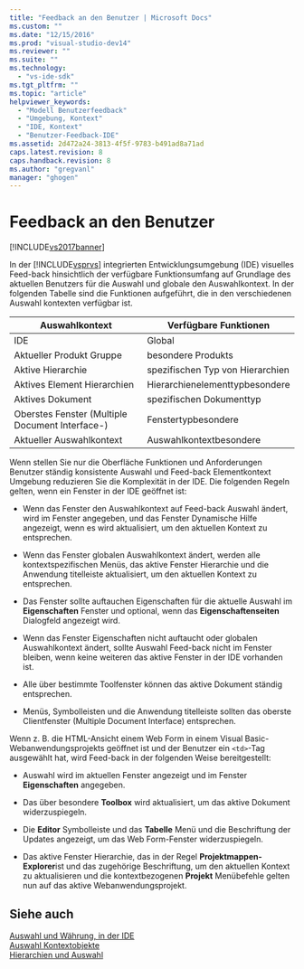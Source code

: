 ```yaml
---
title: "Feedback an den Benutzer | Microsoft Docs"
ms.custom: ""
ms.date: "12/15/2016"
ms.prod: "visual-studio-dev14"
ms.reviewer: ""
ms.suite: ""
ms.technology: 
  - "vs-ide-sdk"
ms.tgt_pltfrm: ""
ms.topic: "article"
helpviewer_keywords: 
  - "Modell Benutzerfeedback"
  - "Umgebung, Kontext"
  - "IDE, Kontext"
  - "Benutzer-Feedback-IDE"
ms.assetid: 2d472a24-3813-4f5f-9783-b491ad8a71ad
caps.latest.revision: 8
caps.handback.revision: 8
ms.author: "gregvanl"
manager: "ghogen"
---
```

# Feedback an den Benutzer
[!INCLUDE[vs2017banner](../../code-quality/includes/vs2017banner.md)]

In der [!INCLUDE[vsprvs](../../code-quality/includes/vsprvs_md.md)] integrierten Entwicklungsumgebung \(IDE\) visuelles Feed\-back hinsichtlich der verfügbare Funktionsumfang auf Grundlage des aktuellen Benutzers für die Auswahl und globale den Auswahlkontext.  In der folgenden Tabelle sind die Funktionen aufgeführt, die in den verschiedenen Auswahl kontexten verfügbar ist.  
  
|Auswahlkontext|Verfügbare Funktionen|  
|--------------------|---------------------------|  
|IDE|Global|  
|Aktueller Produkt Gruppe|besondere Produkts|  
|Aktive Hierarchie|spezifischen Typ von Hierarchien|  
|Aktives Element Hierarchien|Hierarchienelementtypbesondere|  
|Aktives Dokument|spezifischen Dokumenttyp|  
|Oberstes Fenster \(Multiple Document Interface\-\)|Fenstertypbesondere|  
|Aktueller Auswahlkontext|Auswahlkontextbesondere|  
  
 Wenn stellen Sie nur die Oberfläche Funktionen und Anforderungen Benutzer ständig konsistente Auswahl und Feed\-back Elementkontext Umgebung reduzieren Sie die Komplexität in der IDE.  Die folgenden Regeln gelten, wenn ein Fenster in der IDE geöffnet ist:  
  
-   Wenn das Fenster den Auswahlkontext auf Feed\-back Auswahl ändert, wird im Fenster angegeben, und das Fenster Dynamische Hilfe angezeigt, wenn es wird aktualisiert, um den aktuellen Kontext zu entsprechen.  
  
-   Wenn das Fenster globalen Auswahlkontext ändert, werden alle kontextspezifischen Menüs, das aktive Fenster Hierarchie und die Anwendung titelleiste aktualisiert, um den aktuellen Kontext zu entsprechen.  
  
-   Das Fenster sollte auftauchen Eigenschaften für die aktuelle Auswahl im **Eigenschaften** Fenster und optional, wenn das **Eigenschaftenseiten** Dialogfeld angezeigt wird.  
  
-   Wenn das Fenster Eigenschaften nicht auftaucht oder globalen Auswahlkontext ändert, sollte Auswahl Feed\-back nicht im Fenster bleiben, wenn keine weiteren das aktive Fenster in der IDE vorhanden ist.  
  
-   Alle über bestimmte Toolfenster können das aktive Dokument ständig entsprechen.  
  
-   Menüs, Symbolleisten und die Anwendung titelleiste sollten das oberste Clientfenster \(Multiple Document Interface\) entsprechen.  
  
 Wenn z. B. die HTML\-Ansicht einem Web Form in einem Visual Basic\-Webanwendungsprojekts geöffnet ist und der Benutzer ein `<td>`\-Tag ausgewählt hat, wird Feed\-back in der folgenden Weise bereitgestellt:  
  
-   Auswahl wird im aktuellen Fenster angezeigt und im Fenster **Eigenschaften** angegeben.  
  
-   Das über besondere **Toolbox** wird aktualisiert, um das aktive Dokument widerzuspiegeln.  
  
-   Die **Editor** Symbolleiste und das **Tabelle** Menü und die Beschriftung der Updates angezeigt, um das Web Form\-Fenster widerzuspiegeln.  
  
-   Das aktive Fenster Hierarchie, das in der Regel **Projektmappen\-Explorer**ist und das zugehörige Beschriftung, um den aktuellen Kontext zu aktualisieren und die kontextbezogenen **Projekt** Menübefehle gelten nun auf das aktive Webanwendungsprojekt.  
  
## Siehe auch  
 [Auswahl und Währung, in der IDE](../../extensibility/internals/selection-and-currency-in-the-ide.md)   
 [Auswahl Kontextobjekte](../../extensibility/internals/selection-context-objects.md)   
 [Hierarchien und Auswahl](../../extensibility/internals/hierarchies-and-selection.md)
